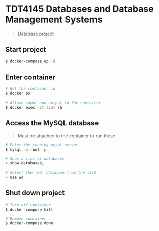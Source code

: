 # TDT4145 Databases and Database Management Systems

> Database project

## Start project

```sh
$ docker-compose up -d
```

## Enter container

```sh
# Get the container id
$ docker ps

# Attach input and output to the container
$ docker exec -it [id] sh

```

## Access the MySQL database

> Must be attached to the container to run these

```sh
# Enter the running mysql server
$ mysql -u root -p

# Show a list of databases
> show databases;

# Select the 'wd' database from the list
> use wd
```

## Shut down project

```sh
# Turn off container
$ docker-compose kill

# Remove container
$ docker-compose down
```
